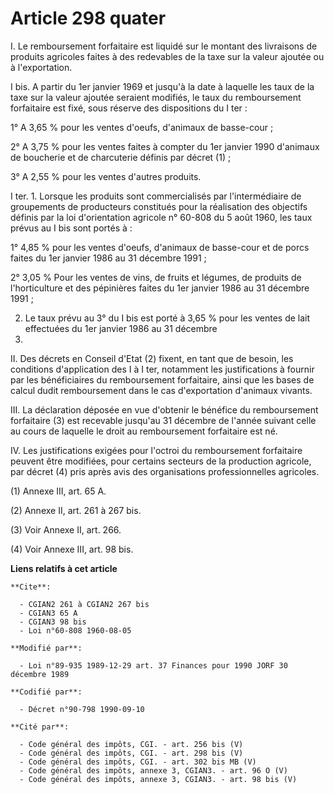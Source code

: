 # Article 298 quater

I. Le remboursement forfaitaire est liquidé sur le montant des livraisons de produits agricoles faites à des redevables de la
taxe sur la valeur ajoutée ou à l'exportation.

I bis. A partir du 1er janvier 1969 et jusqu'à la date à laquelle les taux de la taxe sur la valeur ajoutée seraient
modifiés, le taux du remboursement forfaitaire est fixé, sous réserve des dispositions du I ter :

1° A 3,65 % pour les ventes d'oeufs, d'animaux de basse-cour ;

2° A 3,75 % pour les ventes faites à compter du 1er janvier 1990 d'animaux de boucherie et de charcuterie définis par décret
(1) ;

3° A 2,55 % pour les ventes d'autres produits.

I ter. 1. Lorsque les produits sont commercialisés par l'intermédiaire de groupements de producteurs constitués pour la
réalisation des objectifs définis par la loi d'orientation agricole n° 60-808 du 5 août 1960, les taux prévus au I bis sont
portés à :

1° 4,85 % pour les ventes d'oeufs, d'animaux de basse-cour et de porcs faites du 1er janvier 1986 au 31 décembre 1991 ;

2° 3,05 % Pour les ventes de vins, de fruits et légumes, de produits de l'horticulture et des pépinières faites du 1er
janvier 1986 au 31 décembre 1991 ;

2. Le taux prévu au 3° du I bis est porté à 3,65 % pour les ventes de lait effectuées du 1er janvier 1986 au 31 décembre
1991.

II. Des décrets en Conseil d'Etat (2) fixent, en tant que de besoin, les conditions d'application des I à I ter, notamment
les justifications à fournir par les bénéficiaires du remboursement forfaitaire, ainsi que les bases de calcul dudit
remboursement dans le cas d'exportation d'animaux vivants.

III. La déclaration déposée en vue d'obtenir le bénéfice du remboursement forfaitaire (3) est recevable jusqu'au 31 décembre
de l'année suivant celle au cours de laquelle le droit au remboursement forfaitaire est né.

IV. Les justifications exigées pour l'octroi du remboursement forfaitaire peuvent être modifiées, pour certains secteurs de
la production agricole, par décret (4) pris après avis des organisations professionnelles agricoles.

(1) Annexe III, art. 65 A.

(2) Annexe II, art. 261 à 267 bis.

(3) Voir Annexe II, art. 266.

(4) Voir Annexe III, art. 98 bis.

**Liens relatifs à cet article**

	**Cite**:

	  - CGIAN2 261 à CGIAN2 267 bis
	  - CGIAN3 65 A
	  - CGIAN3 98 bis
	  - Loi n°60-808 1960-08-05

	**Modifié par**:

	  - Loi n°89-935 1989-12-29 art. 37 Finances pour 1990 JORF 30 décembre 1989

	**Codifié par**:

	  - Décret n°90-798 1990-09-10

	**Cité par**:

	  - Code général des impôts, CGI. - art. 256 bis (V)
	  - Code général des impôts, CGI. - art. 298 bis (V)
	  - Code général des impôts, CGI. - art. 302 bis MB (V)
	  - Code général des impôts, annexe 3, CGIAN3. - art. 96 O (V)
	  - Code général des impôts, annexe 3, CGIAN3. - art. 98 bis (V)
